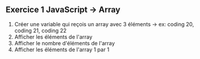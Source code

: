 ## Exercice 1 JavaScript -> Array
1. Créer une variable qui reçois un array avec 3 éléments -> ex: coding 20, coding 21, coding 22
2. Afficher les éléments de l'array
3. Afficher le nombre d'éléments de l'array
4. Afficher les éléments de l'array 1 par 1 